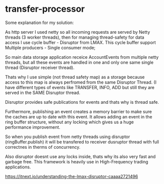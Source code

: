 # transfer-processor

Some explanation for my solution:

As http server I used netty so all incoming requests are served by Netty threads (3 worker threads),
then for managing thread-safety for data access I use cycle buffer - Disruptor from LMAX.
This cycle buffer support Multiple producers - Single consumer mode;

So main data storage application receice AccountEvents from multiple netty threads,
but all these events are handled in one and only one same single thread (Disruptor receiver thread). 

Thats why I use simple (not thread safety map) as a storage because access to this map is always perfromed 
from the same Disruptor Thread. (I have different types of events like TRANSFER, INFO, ADD but still they are
served in the SAME Disruptor thread.

Disruptor provides safe publications for events and thats why is thread safe.

Furthermore, publishing an event creates a memory barrier to make sure the caches are up to date with this event. 
It allows adding an event in the ring buffer structure, without any locking which gives us a huge performance improvement.

So when you publish event from netty threads using disruptor (ringBuffer.publish) 
it will be transfered to receiver dusruptor thread with full correctnes in therms of concurrency.

Also disruptor doesnt use any locks inside, thats why its also very fast and garbage free.
This framework is heavily use in High-Frequency trading applications.

https://itnext.io/understanding-the-lmax-disruptor-caaaa2721496
